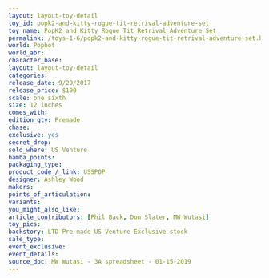 ```yaml
---
layout: layout-toy-detail 
toy_id: popk2-and-kitty-rogue-tit-retrival-adventure-set
toy_name: PopK2 and Kitty Rogue Tit Retrival Adventure Set
permalink: /toys-1-6/popk2-and-kitty-rogue-tit-retrival-adventure-set.html
world: Popbot
world_abr: 
character_base: 
layout: layout-toy-detail
categories: 
release_date: 9/29/2017
release_price: $190 
scale: one sixth
size: 12 inches
comes_with: 
edition_qty: Premade
chase: 
exclusive: yes
secret_drop: 
sold_where: US Venture
bamba_points: 
packaging_type: 
product_code_/_link: USSPOP
designer: Ashley Wood
makers: 
points_of_articulation: 
variants: 
you_might_also_like: 
article_contributors: [Phil Back, Don Slater, MW Wutasi]
toy_pics: 
backstory: LTD Pre-made US Venture Exclusive stock
sale_type: 
event_exclusive: 
event_details: 
source_doc: MW Wutasi - 3A spreadsheet - 01-15-2019
---
```

